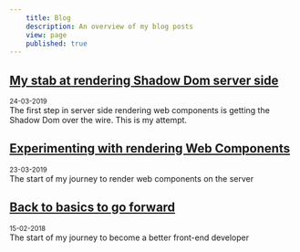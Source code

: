 ```yaml
---
	title: Blog
	description: An overview of my blog posts
	view: page
	published: true
---
```


## [My stab at rendering Shadow Dom server side](/blog/my-stab-at-rendering-shadow-dom-server-side)
<small>24-03-2019</small>  
The first step in server side rendering web components is getting the Shadow Dom
over the wire. This is my attempt.

## [Experimenting with rendering Web Components](/blog/experimenting-with-rendering-web-components)
<small>23-03-2019</small>  
The start of my journey to render web components on the server  

## [Back to basics to go forward](/blog/back-to-basics-to-go-forward)
<small>15-02-2018</small>  
The start of my journey to become a better front-end developer  
